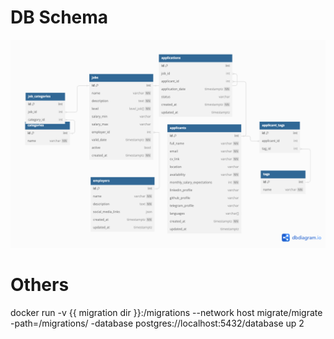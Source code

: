 # DB Schema
![image](simple_job_board.png)

# Others
docker run -v {{ migration dir }}:/migrations --network host migrate/migrate
    -path=/migrations/ -database postgres://localhost:5432/database up 2
